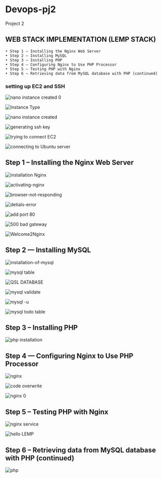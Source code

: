 # Devops-pj2
Project 2

## WEB STACK IMPLEMENTATION (LEMP STACK)


    • Step 1 – Installing the Nginx Web Server 
    • Step 2 — Installing MySQL 
    • Step 3 – Installing PHP 
    • Step 4 — Configuring Nginx to Use PHP Processor 
    • Step 5 – Testing PHP with Nginx 
    • Step 6 – Retrieving data from MySQL database with PHP (continued)

### setting up EC2 and SSH 

![nano instance created 0 ](https://user-images.githubusercontent.com/107949309/194036819-e5c5971c-b290-4c22-aab2-1d5de9dabd1a.png)

![Instance Type ](https://user-images.githubusercontent.com/107949309/194037025-c29b4c08-3e4e-4cc6-bfa5-1dcf8e2a0420.png)

![nano instance created](https://user-images.githubusercontent.com/107949309/194037048-55a5ecb2-2f49-4b81-baf6-24a900414ad5.png)

![generating  ssh key](https://user-images.githubusercontent.com/107949309/194037129-4f21d731-ce2a-41f5-bfa2-c0011bd659ec.png)

![trying to connect EC2](https://user-images.githubusercontent.com/107949309/194037395-bf8784ac-3354-4df0-85d0-32b6c8f8b141.png)

![connecting to Ubuntu server ](https://user-images.githubusercontent.com/107949309/194037230-e1744276-e6a0-43e8-91c4-64351887c43f.png)

  ## Step 1 – Installing the Nginx Web Server 
  
  ![installation Nginx ](https://user-images.githubusercontent.com/107949309/194043413-e0015e22-d994-4e98-971e-a62d83072c25.png)

![activating-nginx](https://user-images.githubusercontent.com/107949309/194046739-c23466e8-486d-41d0-8116-25a44fabdf43.png)

![browser-not-responding](https://user-images.githubusercontent.com/107949309/194055027-b5a9ee4d-0b95-440b-a8ef-b91fb9a67cb8.png)

![detials-error](https://user-images.githubusercontent.com/107949309/194055028-4df19ce5-2911-4318-ba57-7659a4c7fe13.png)

![add port 80](https://user-images.githubusercontent.com/107949309/194055051-ce765e6a-4d65-4af3-a21f-719a76f715fe.png)

![500  bad gateway](https://user-images.githubusercontent.com/107949309/194046488-a7e55fe3-b79f-4637-bb20-e4bafd1da7fc.png)

![Welcome2Nginx](https://user-images.githubusercontent.com/107949309/194060589-3e350b28-7b98-4b3e-b54f-a16fa21144d2.png)

 ## Step 2 — Installing MySQL 
  
  ![installation-of-mysql](https://user-images.githubusercontent.com/107949309/194043535-787f41df-e3c2-4c83-9817-59f44e8cb04b.png)

![mysql table](https://user-images.githubusercontent.com/107949309/194045739-391b68ee-f8a2-4f64-a88e-fbbfc52aaf53.png)

 ![QSL DATABASE](https://user-images.githubusercontent.com/107949309/194045866-eb01c3ff-042b-4c17-bcc2-a7e647a6f03b.png)

 ![mysql validate](https://user-images.githubusercontent.com/107949309/194045426-a8446a43-46d7-4654-ad07-af2d70ca9dac.png)

  ![mysql  -u ](https://user-images.githubusercontent.com/107949309/194045702-7c9db140-6e29-40ac-984f-15e41e958fa9.png)

![mysql todo table ](https://user-images.githubusercontent.com/107949309/194046329-263e50da-eff7-4284-b961-b93203efaf68.png)


 ## Step 3 – Installing PHP 
 
 ![php installation](https://user-images.githubusercontent.com/107949309/194044019-17821c9f-b627-44b8-9157-59fcec3731f4.png)

  
  ## Step 4 — Configuring Nginx to Use PHP Processor 
  
 ![nginx](https://user-images.githubusercontent.com/107949309/194045036-8e115cdc-adbd-4759-835d-34bd9e1acaa9.png)
 
 ![code overwrite](https://user-images.githubusercontent.com/107949309/194053788-df8e349e-404f-4327-8da6-180467d887bf.png)

![nginx  0](https://user-images.githubusercontent.com/107949309/194045042-598b1102-7674-4f8c-b8b7-916719fc533f.png)


  ## Step 5 – Testing PHP with Nginx 
  
  ![nginx service](https://user-images.githubusercontent.com/107949309/194044764-fbb9f174-674f-4f2b-8887-b944f328dda5.png)

![hello LEMP ](https://user-images.githubusercontent.com/107949309/194046087-30cfe968-0375-4b9b-9458-637f37491ecf.png)

  
  ## Step 6 – Retrieving data from MySQL database with PHP (continued)
  
  ![php ](https://user-images.githubusercontent.com/107949309/194044283-4c3a6846-6239-4541-8cc3-0d982e5dbfe5.png)

